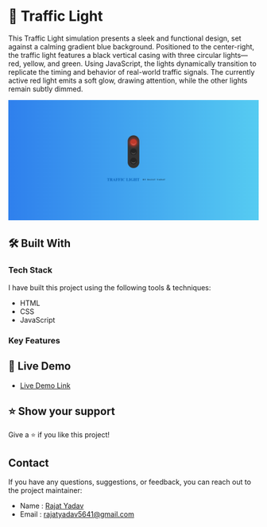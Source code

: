 # 🚦 Traffic Light <a name="about-project"></a>

This Traffic Light simulation presents a sleek and functional design, set against a calming gradient blue background. Positioned to the center-right, the traffic light features a black vertical casing with three circular lights—red, yellow, and green. Using JavaScript, the lights dynamically transition to replicate the timing and behavior of real-world traffic signals. The currently active red light emits a soft glow, drawing attention, while the other lights remain subtly dimmed.


![screenshot](/Traffic%20Light/assets/image.png)

## 🛠 Built With 

### Tech Stack 

I have built this project using the following tools & techniques:

- HTML
- CSS
- JavaScript

### Key Features 


## 🚀 Live Demo 

- [Live Demo Link](https://js-traffic-light-yr.netlify.app/)


## ⭐️ Show your support 

Give a ⭐️ if you like this project!

## Contact

If you have any questions, suggestions, or feedback, you can reach out to the project maintainer:

- Name : [Rajat Yadav](https://https://www.linkedin.com/in/rajat-y-089238265/)
- Email : [rajatyadav5641@gmail.com](mailto:rajatyadav5641@gmail.com)
